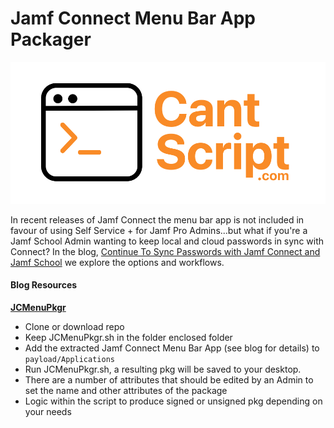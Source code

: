 # Jamf Connect Menu Bar App Packager


<p align="center">
<img width="512" alt="CantScript Logo" src="https://github.com/cantscript/AxM_API/blob/main/CantScript_Full_DotComV7.png">
</p>


In recent releases of Jamf Connect the menu bar app is not included in favour of using Self Service + for Jamf Pro Admins...but what if you're a Jamf School Admin wanting to keep local and cloud passwords in sync with Connect? In the blog, [Continue To Sync Passwords with Jamf Connect and Jamf School]() we explore the options and workflows.


#### Blog Resources
**[JCMenuPkgr](https://github.com/cantscript/JamfConnectMenuAppPkgr/tree/main/JCMenuPkgr)** <br>

* Clone or download repo
* Keep JCMenuPkgr.sh in the folder enclosed folder
* Add the extracted Jamf Connect Menu Bar App (see blog for details) to `payload/Applications`
* Run JCMenuPkgr.sh, a resulting pkg will be saved to your desktop.
* There are a number of attributes that should be edited by an Admin to set the name and other attributes of the package
* Logic within the script to produce signed or unsigned pkg depending on your needs

